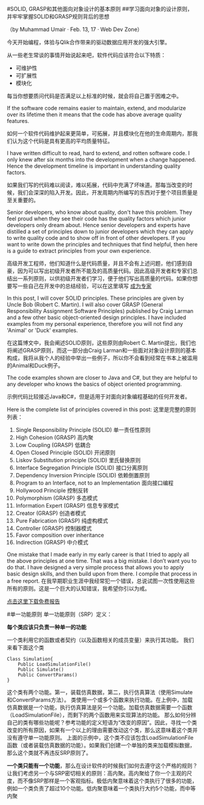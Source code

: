 #SOLID, GRASP和其他面向对象设计的基本原则
##学习面向对象的设计原则，并牢牢掌握SOLID和GRASP规则背后的思想

（by Muhammad Umair  ·  Feb. 13, 17 · Web Dev Zone）

今天开始编程，体验与Qlik合作带来的驱动数据应用开发的强大引擎。

从一些老生常谈的事情开始说起来吧，软件代码应该符合以下特质：

- 可维护性
- 可扩展性
- 模块化

每当你想要质问代码是否满足以上标准的时候，就会将自己置于困难之中。


If the software code remains easier to maintain, extend, and modularize over its lifetime then it means that the code has above average quality features.

如何一个软件代码维护起来更简单，可拓展，并且模块化在他的生命周期内，那我们认为这个代码是具有更高的平均质量特征。

I have written difficult to read, hard to extend, and rotten software code. I only knew after six months into the development when a change happened. Hence the development timeline is important in understanding quality factors.

如果我们写的代码难以阅读，难以拓展，代码中充满了坏味道。那每当改变的时候，我们会深深的陷入开发。因此，开发周期内所编写的东西对于整个项目质量是至关重要的。

Senior developers, who know about quality, don't have this problem. They feel proud when they see their code has the quality factors which junior developers only dream about. Hence senior developers and experts have distilled a set of principles down to junior developers which they can apply to write quality code and to show off in front of other developers. If you want to write down the principles and techniques that find helpful, then here is a guide to extract principles from your own experience.

高级开发工程师，他们知道什么是代码质量，并且不会有上述问题，他们感到自豪，因为可以写出初级开发者所不能及的高质量代码。因此高级开发者和专家们总结出一系列原则，以供初级开发者们学习，便于他们写出高质量的代码。如果你想要写一些自己在开发中的总结经验，可以在这里填写 [成为专家](https://simpleprogrammer.com/2016/12/28/software-design-patterns-hiding/)


In this post, I will cover SOLID principles. These principles are given by Uncle Bob (Robert C. Martin). I will also cover GRASP (General Responsibility Assignment Software Principles) published by Craig Larman and a few other basic object-oriented design principles. I have included examples from my personal experience, therefore you will not find any 'Animal' or 'Duck' examples.

在这篇博文中，我会阐述SOLID原则，这些原则由Robert C. Martin提出，我们也将阐述GRASP原则，而这一部分由Craig Larman和一些面对对象设计原则的基本构成，我将从我个人的经验中举出一些例子，所以你不会看到经常在书本上被滥用的Animal和Duck例子。

The code examples shown are closer to Java and C#, but they are helpful to any developer who knows the basics of object oriented programming.

示例代码比较接近Java和C#，但是适用于对面向对象编程基础的任何开发者。


Here is the complete list of principles covered in this post:
这里是完整的原则列表：

1. Single Responsibility Principle (SOLID) 单一责任性原则
2. High Cohesion (GRASP) 高内聚
3. Low Coupling (GRASP) 低耦合
4. Open Closed Principle (SOLID) 开闭原则
5. Liskov Substitution principle (SOLID)  里氏替换原则
6. Interface Segregation Principle (SOLID) 接口分离原则
7. Dependency Inversion Principle (SOLID) 依赖倒置原则
8. Program to an Interface, not to an Implementation 面向接口编程
9. Hollywood Principle 控制反转
10. Polymorphism (GRASP) 多态模式
11. Information Expert (GRASP) 信息专家模式
12. Creator (GRASP) 创造者模式
13. Pure Fabrication (GRASP) 纯虚构模式
14. Controller (GRASP) 控制器模式
15. Favor composition over inheritance
16. Indirection (GRASP) 中介模式


One mistake that I made early in my early career is that I tried to apply all the above principles at one time. That was a big mistake. I don’t want you to do that. I have designed a very simple process that allows you to apply basic design skills, and then build upon from there. I compile that process in a free report. 
在我早期职业生涯中我经常犯一个错误，总说试图一次性使用这些所有的原则。这是一个巨大的认知错误，我希望你引以为戒。



[点击这里下载免费报告](http://eepurl.com/ccscu1)

 
#单一功能原则
单一功能原则（SRP）定义：

**每个类应该只负责一种单一的功能**

一个类利用它的函数或者契约（以及函数相关的成员变量）来执行其功能。
我们来看下面这个类
 
	Class Simulation{
		Public LoadSimulationFile()
		Public Simulate()
		Public ConvertParams()
	}
这个类有两个功能。第一，装载仿真数据，第二，执行仿真算法（使用Simulate和ConvertParams方法）。
类使用一个或多个函数来执行功能。在上例中，加载仿真数据是一个功能，执行仿真算法是另一个功能。加载仿真数据需要一个函数（LoadSimulationFile），而剩下的两个函数用来实现算法的功能。
那么如何分辨自己的类有哪些功能呢？参考功能的定义短语为“改变的原因”。因此，寻找一个类改变的所有原因，如果有一个以上的理由需要改动这个类，那么这意味着这个类并没有遵守单一功能原则。
上面的示例中，这个类不应该包含LoadSimulationFile函数（或者装载仿真数据的功能）。如果我们创建一个单独的类来加载模拟数据，那么这个类就不再违反SRP原则了。

**一个类只能有一个功能**，那么在设计软件的时候我们如何去遵守这个严格的规则？
让我们考虑另一个与SRP密切相关的原则：高内聚。高内聚给了你一个主观的尺度，而不像SRP那样是一个客观指标。极低内聚意味着这个类执行了很多的功能，例如一个类负责了超过10个功能。低内聚意味着一个类执行大约5个功能，而中等内聚







